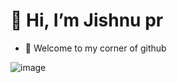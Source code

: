 # 👋 Hi, I’m Jishnu pr
- 👀 Welcome to my corner of github

![image](https://static.vecteezy.com/system/resources/thumbnails/011/153/368/small_2x/3d-website-developer-working-on-laptop-illustration-png.png)


